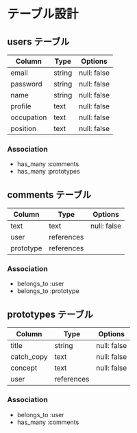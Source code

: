 # テーブル設計
## users テーブル
| Column     | Type   | Options     |
| --------   | ------ | ----------- |
| email      | string | null: false |
| password   | string | null: false |
| name       | string | null: false |
| profile    | text   | null: false |
| occupation | text   | null: false |
| position   | text   | null: false |

### Association
- has_many :comments
- has_many :prototypes

## comments テーブル
| Column    | Type       | Options     |
| ------    | ------     | ----------- |
| text      | text       | null: false |
| user      | references |             |
| prototype | references |             |

### Association
- belongs_to :user
- belongs_to :prototype

## prototypes テーブル
| Column     | Type          | Options                        |
| ------     | ----------    | ------------------------------ |
| title      | string        | null: false                    |
| catch_copy | text          | null: false                    |
| concept    | text          | null: false                    |
| user       | references    |                                |
 
### Association
 
- belongs_to :user
- has_many :comments
